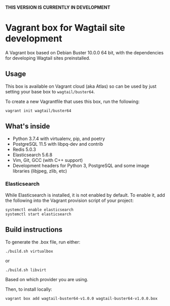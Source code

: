 **THIS VERSION IS CURRENTLY IN DEVELOPMENT**

# Vagrant box for Wagtail site development

A Vagrant box based on Debian Buster 10.0.0 64 bit, with the dependencies for developing Wagtail sites preinstalled.

## Usage

This box is available on Vagrant cloud (aka Atlas) so can be used by just setting your base box to ``wagtail/buster64``.

To create a new Vagrantfile that uses this box, run the following:

```
vagrant init wagtail/buster64
```

## What's inside

 - Python 3.7.4 with virtualenv, pip, and poetry
 - PostgreSQL 11.5 with libpq-dev and contrib
 - Redis 5.0.3
 - Elasticsearch 5.6.8
 - Vim, Git, GCC (with C++ support)
 - Development headers for Python 3, PostgreSQL and some image libraries (libjpeg, zlib, etc)

### Elasticsearch

While Elasticsearch is installed, it is not enabled by default. To enable it, add the following into the Vagrant provision script of your project:

```
systemctl enable elasticsearch
systemctl start elasticsearch
```

## Build instructions

To generate the .box file, run either:

```
./build.sh virtualbox
```

or 

```
./build.sh libvirt
```

Based on which provider you are using.

Then, to install locally:

```
vagrant box add wagtail-buster64-v1.0.0 wagtail-buster64-v1.0.0.box
```
